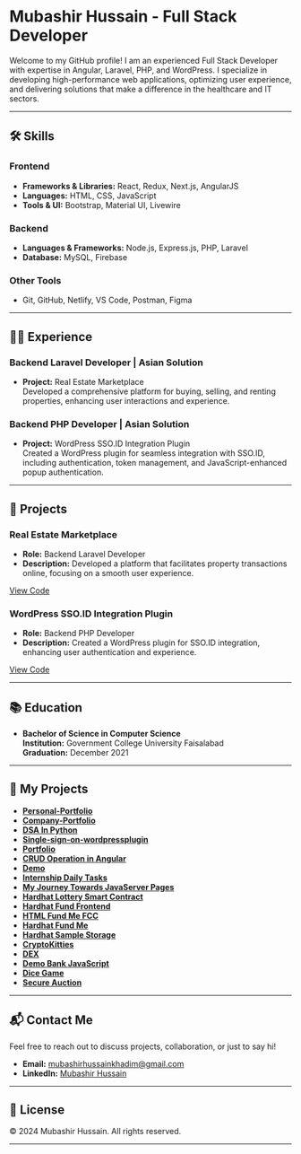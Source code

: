 # **Mubashir Hussain - Full Stack Developer**

Welcome to my GitHub profile! I am an experienced Full Stack Developer with expertise in Angular, Laravel, PHP, and WordPress. I specialize in developing high-performance web applications, optimizing user experience, and delivering solutions that make a difference in the healthcare and IT sectors.

---

## **🛠 Skills**

### **Frontend**
- **Frameworks & Libraries:** React, Redux, Next.js, AngularJS
- **Languages:** HTML, CSS, JavaScript
- **Tools & UI:** Bootstrap, Material UI, Livewire

### **Backend**
- **Languages & Frameworks:** Node.js, Express.js, PHP, Laravel
- **Database:** MySQL, Firebase

### **Other Tools**
- Git, GitHub, Netlify, VS Code, Postman, Figma

---

## **🧑‍💻 Experience**

### **Backend Laravel Developer | Asian Solution**
- **Project:** Real Estate Marketplace  
  Developed a comprehensive platform for buying, selling, and renting properties, enhancing user interactions and experience.

### **Backend PHP Developer | Asian Solution**
- **Project:** WordPress SSO.ID Integration Plugin  
  Created a WordPress plugin for seamless integration with SSO.ID, including authentication, token management, and JavaScript-enhanced popup authentication.

---

## **🚀 Projects**

### **Real Estate Marketplace**
- **Role:** Backend Laravel Developer  
- **Description:** Developed a platform that facilitates property transactions online, focusing on a smooth user experience.

[View Code](#)

### **WordPress SSO.ID Integration Plugin**
- **Role:** Backend PHP Developer  
- **Description:** Created a WordPress plugin for SSO.ID integration, enhancing user authentication and experience.

[View Code](#)

---

## **📚 Education**

- **Bachelor of Science in Computer Science**  
  **Institution:** Government College University Faisalabad  
  **Graduation:** December 2021

---

## **📂 My Projects**

- **[Personal-Portfolio](https://github.com/mubashirhussainkhadim/Personal-Portfolio)**  
- **[Company-Portfolio](https://github.com/mubashirhussainkhadim/Company-Portfolio)**  
- **[DSA In Python](https://github.com/mubashirhussainkhadim/DSA_In_Python)**  
- **[Single-sign-on-wordpressplugin](https://github.com/mubashirhussainkhadim/Single-sign-on-wordpressplugin)**  
- **[Portfolio](https://github.com/mubashirhussainkhadim/Portfolio)**  
- **[CRUD Operation in Angular](https://github.com/mubashirhussainkhadim/crude-operation-in-angular)**  
- **[Demo](https://github.com/mubashirhussainkhadim/demo)**  
- **[Internship Daily Tasks](https://github.com/mubashirhussainkhadim/Intership_Daily_tasks)**  
- **[My Journey Towards JavaServer Pages](https://github.com/mubashirhussainkhadim/myJourneyTowards_JavaserverPage)**  
- **[Hardhat Lottery Smart Contract](https://github.com/mubashirhussainkhadim/hardhat-lottery-smart-contract)**  
- **[Hardhat Fund Frontend](https://mubashirhussainkhadim.github.io/Hardhat-Fund-frontend/)**  
- **[HTML Fund Me FCC](https://mubashirhussainkhadim.github.io/html-fund-me-fcc/)**  
- **[Hardhat Fund Me](https://github.com/mubashirhussainkhadim/Hardhat-Fund-me)**  
- **[Hardhat Sample Storage](https://github.com/mubashirhussainkhadim/hardhat-sample-storage)**  
- **[CryptoKitties](https://github.com/mubashirhussainkhadim/cryptokitties)**  
- **[DEX](https://github.com/mubashirhussainkhadim/dex)**  
- **[Demo Bank JavaScript](https://github.com/mubashirhussainkhadim/demo-bank-javascript)**  
- **[Dice Game](https://mubashirhussainkhadim.github.io/dice-game.io/)**  
- **[Secure Auction](https://github.com/mubashirhussainkhadim/secure-auction)**  

---

## **📬 Contact Me**

Feel free to reach out to discuss projects, collaboration, or just to say hi!

- **Email:** [mubashirhussainkhadim@gmail.com](mailto:mubashirhussainkhadim@gmail.com)  
- **LinkedIn:** [Mubashir Hussain](https://linkedin.com/in/mubashirhussainkhadim)  

---

## **📜 License**

© 2024 Mubashir Hussain. All rights reserved.

---
